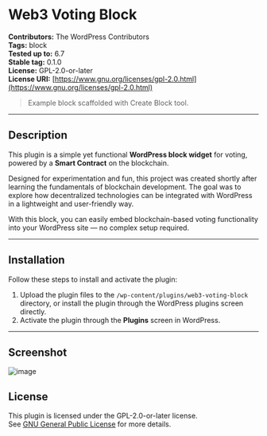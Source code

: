 # Web3 Voting Block

**Contributors:** The WordPress Contributors  
**Tags:** block  
**Tested up to:** 6.7  
**Stable tag:** 0.1.0  
**License:** GPL-2.0-or-later  
**License URI:** [https://www.gnu.org/licenses/gpl-2.0.html](https://www.gnu.org/licenses/gpl-2.0.html)

> Example block scaffolded with Create Block tool.

---

## Description

This plugin is a simple yet functional **WordPress block widget** for voting, powered by a **Smart Contract** on the blockchain.

Designed for experimentation and fun, this project was created shortly after learning the fundamentals of blockchain development. The goal was to explore how decentralized technologies can be integrated with WordPress in a lightweight and user-friendly way.

With this block, you can easily embed blockchain-based voting functionality into your WordPress site — no complex setup required.

---

## Installation

Follow these steps to install and activate the plugin:

1. Upload the plugin files to the `/wp-content/plugins/web3-voting-block` directory, or install the plugin through the WordPress plugins screen directly.  
2. Activate the plugin through the **Plugins** screen in WordPress.

---

## Screenshot

![image](https://github.com/user-attachments/assets/28184b43-0592-4037-b115-47c9525e4e6a)


## License

This plugin is licensed under the GPL-2.0-or-later license.  
See [GNU General Public License](https://www.gnu.org/licenses/gpl-2.0.html) for more details.
